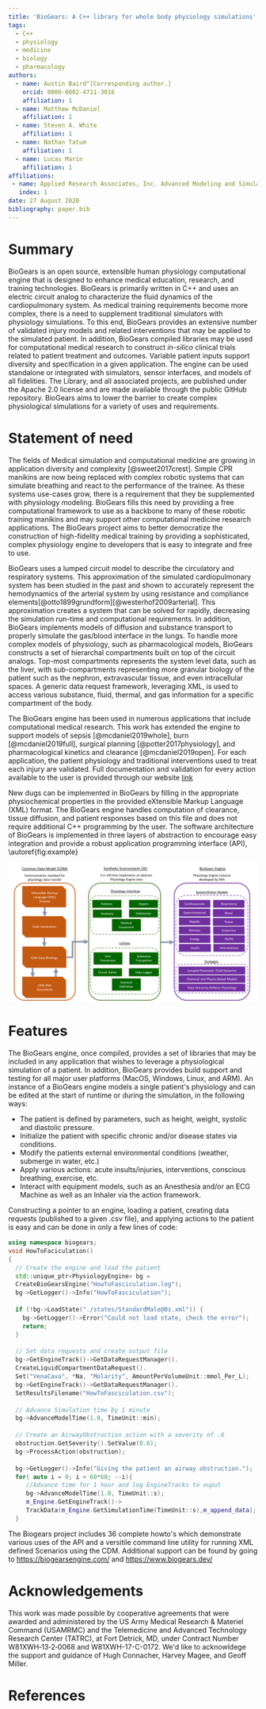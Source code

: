 ```yaml
---
title: 'BioGears: A C++ library for whole body physiology simulations'
tags:
  - C++
  - physiology
  - medicine
  - biology
  - pharmacology
authors:
  - name: Austin Baird^[Corresponding author.]
    orcid: 0000-0002-4711-3016
    affiliation: 1
  - name: Matthew McDaniel
    affiliation: 1
  - name: Steven A. White
    affiliation: 1
  - name: Nathan Tatum
    affiliation: 1
  - name: Lucas Marin
    affiliation: 1
affiliations:
 - name: Applied Research Associates, Inc. Advanced Modeling and Simulation Systems Directorate
   index: 1
date: 27 August 2020
bibliography: paper.bib
---
```


# Summary

BioGears is an open source, extensible human physiology computational engine that is designed to enhance medical education, research, and training technologies. BioGears is primarily written in C++ and uses an electric circuit analog to characterize the fluid dynamics of the cardiopulmonary system. As medical training requirements become more complex, there is a need to supplement traditional simulators with physiology simulations. To this end, BioGears provides an extensive number of validated injury models and related interventions that may be applied to the simulated patient. In addition, BioGears compiled libraries may be used for computational medical research to construct *in-silico* clinical trials related to patient treatment and outcomes. Variable patient inputs support diversity and specification in a given application. The engine can be used standalone or integrated with simulators, sensor interfaces, and models of all fidelities. The Library, and all associated projects, are published under the Apache 2.0 license and are made available through the public GitHub repository. BioGears aims to lower the barrier to create complex physiological simulations for a variety of uses and requirements.

# Statement of need 

The fields of Medical simulation and computational medicine are growing in application diversity and complexity [@sweet2017crest]. Simple CPR manikins are now being replaced with complex robotic systems that can simulate breathing and react to the performance of the trainee. As these systems use-cases grow, there is a requirement that they be supplemented with physiology modeling. BioGears fills this need by providing a free computational framework to use as a backbone to many of these robotic training manikins and may support other computational medicine research applications. The BioGears project aims to better democratize the construction of high-fidelity medical training by providing a sophisticated, complex physiology engine to developers that is easy to integrate and free to use.

BioGears uses a lumped circuit model to describe the circulatory and respiratory systems. This approximation of the simulated cardiopulmonary system has been studied in the past and shown to accurately represent the hemodynamics of the arterial system by using resistance and compliance elements[@otto1899grundform][@westerhof2009arterial]. This approximation creates a system that can be solved for rapidly, decreasing the simulation run-time and computational requirements. In addition, BioGears implements models of diffusion and substance transport to properly simulate the gas/blood interface in the lungs. To handle more complex models of physiology, such as pharmacological models, BioGears constructs a set of hierarchal compartments built on top of the circuit analogs. Top-most compartments represents the system level data, such as the liver, with sub-compartments representing more granular biology of the patient such as the nephron, extravascular tissue, and even intracellular spaces. A generic data request framework, leveraging XML, is used to access various substance, fluid, thermal, and gas information for a specific compartment of the body. 

The BioGears engine has been used in numerous applications that include computational medical research. This work has extended the engine to support models of sepsis [@mcdaniel2019whole], burn [@mcdaniel2019full], surgical planning  [@potter2017physiology], and pharmacological kinetics and clearance [@mcdaniel2019open]. For each application, the patient physiology and traditional interventions used to treat each injury are validated. Full documentation and validation for every action available to the user is provided through our website [link](https://www.biogearsengine.com/)

New dugs can be implemented in BioGears by filling in the appropriate physiochemical properties in the provided eXtensible Markup Language (XML) format. The BioGears engine handles computation of clearance, tissue diffusion, and patient responses based on this file and does not require additional C++ programming by the user. The software architecture of BioGears is implemented in three layers of abstraction to encourage easy integration and provide a robust application programming interface (API), \autoref{fig:example}

![Overview of the BioGears engine software structure. The SE layer provides a generic physiology API and may be leveraged for other physiology engine implementations and or integration with other computational biology applications.\label{fig:example}](Fig1.png)




# Features

The BioGears engine, once compiled, provides a set of libraries that may be included in any application that wishes to leverage a physiological simulation of a patient. In addition, BioGears provides build support and testing for all major user platforms (MacOS, Windows, Linux, and ARM). An instance of a BioGears engine models a single patient's physiology and can be edited at the start of runtime or during the simulation, in the following ways: 

- The patient is defined by parameters, such as height, weight, systolic and diastolic pressure.
- Initialize the patient with specific chronic and/or disease states via conditions.
- Modify the patients external environmental conditions (weather, submerge in water, etc.)
- Apply various actions: acute insults/injuries, interventions, conscious breathing, exercise, etc.
- Interact with equipment models, such as an Anesthesia and/or an ECG Machine as well as an Inhaler via the action framework.

Constructing a pointer to an engine, loading a patient, creating data requests (published to a given .csv file), and applying actions to the patient is easy and can be done in only a few lines of code:

```C++
using namespace biogears;
void HowToFaciculation()
{
  // Create the engine and load the patient
  std::unique_ptr<PhysiologyEngine> bg = 
  CreateBioGearsEngine("HowToFasciculation.log");
  bg->GetLogger()->Info("HowToFasciculation");

  if (!bg->LoadState("./states/StandardMale@0s.xml")) {
    bg->GetLogger()->Error("Could not load state, check the error");
    return;
  }
  
  // Set data requests and create output file
  bg->GetEngineTrack()->GetDataRequestManager().
  CreateLiquidCompartmentDataRequest().
  Set("VenaCava", *Na, "Molarity", AmountPerVolumeUnit::mmol_Per_L);
  bg->GetEngineTrack()->GetDataRequestManager().
  SetResultsFilename("HowToFasciculation.csv");

  // Advance Simulation time by 1 minute 
  bg->AdvanceModelTime(1.0, TimeUnit::min); 

  // Create an AirwayObstruction action with a severity of .6
  obstruction.GetSeverity().SetValue(0.6);
  bg->ProcessAction(obstruction);
  
  bg->GetLogger()->Info("Giving the patient an airway obstruction.");
  for( auto i = 0; i < 60*60; --i){ 
     //Advance time for 1 hour and log EngineTracks to ouput
     bg->AdvanceModelTime(1.0, TimeUnit::s);  
     m_Engine.GetEngineTrack()->
     TrackData(m_Engine.GetSimulationTime(TimeUnit::s),m_append_data);
  }
``` 

The Biogears project includes 36 complete howto's which demonstrate various uses of the API and a versitile command line utility for running XML defined Scenarios using the CDM. Additional support can be found by going to <https://biogearsengine.com/> and <https://www.biogears.dev/>


# Acknowledgements

This work was made possible by cooperative agreements that were awarded and administered by the US Army Medical Research & Materiel Command (USAMRMC) and the Telemedicine and Advanced Technology Research Center (TATRC), at Fort Detrick, MD, under Contract Number W81XWH‐13‐2‐0068 and W81XWH-17-C-0172. We'd like to acknowldege the support and guidance of Hugh Connacher, Harvey Magee, and Geoff Miller.

# References
